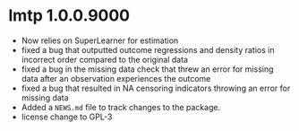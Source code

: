 # lmtp 1.0.0.9000

* Now relies on SuperLearner for estimation
* fixed a bug that outputted outcome regressions and density ratios in incorrect order compared to the original data
* fixed a bug in the missing data check that threw an error for missing data 
 after an observation experiences the outcome
* fixed a bug that resulted in NA censoring indicators throwing an error for missing data
* Added a `NEWS.md` file to track changes to the package.
* license change to GPL-3
